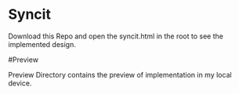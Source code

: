 # Syncit

Download this Repo and open the syncit.html in the root to see the implemented design.

#Preview

Preview Directory contains the preview of implementation in my local device.
